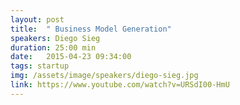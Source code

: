 ```yaml
---
layout: post
title:  " Business Model Generation"
speakers: Diego Sieg
duration: 25:00 min
date:   2015-04-23 09:34:00
tags: startup
img: /assets/image/speakers/diego-sieg.jpg
link: https://www.youtube.com/watch?v=URSdI00-HmU
---
```

